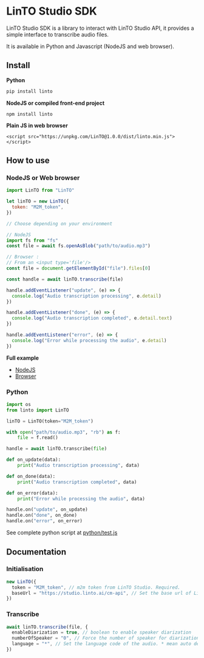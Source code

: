 # LinTO Studio SDK

LinTO Studio SDK is a library to interact with LinTO Studio API, it provides a simple interface to transcribe audio files.

It is available in Python and Javascript (NodeJS and web browser).

## Install

**Python**

```sh
pip install linto
```

**NodeJS or compiled front-end project**

```
npm install linto
```

**Plain JS in web browser**

```
<script src="https://unpkg.com/LinTO@1.0.0/dist/linto.min.js"></script>
```

## How to use

### NodeJS or Web browser

```javascript
import LinTO from "LinTO"

let linTO = new LinTO({
  token: "M2M_token",
})

// Choose depending on your environment

// NodeJS
import fs from "fs"
const file = await fs.openAsBlob("path/to/audio.mp3")

// Browser :
// From an <input type='file'/>
const file = document.getElementById("file").files[0]

const handle = await linTO.transcribe(file)

handle.addEventListener("update", (e) => {
  console.log("Audio transcription processing", e.detail)
})

handle.addEventListener("done", (e) => {
  console.log("Audio transcription completed", e.detail.text)
})

handle.addEventListener("error", (e) => {
  console.log("Error while processing the audio", e.detail)
})
```

**Full example**

- [NodeJS](javascript/test.js)
- [Browser](javascript/test.html)

### Python

```python
import os
from linto import LinTO

linTO = LinTO(token="M2M_token")

with open("path/to/audio.mp3", "rb") as f:
    file = f.read()

handle = await linTO.transcribe(file)

def on_update(data):
    print("Audio transcription processing", data)

def on_done(data):
    print("Audio transcription completed", data)

def on_error(data):
    print("Error while processing the audio", data)

handle.on("update", on_update)
handle.on("done", on_done)
handle.on("error", on_error)
```

See complete python script at [python/test.js](python/test.py)

## Documentation

### Initialisation

```javascript
new LinTO({
  token = "M2M_token", // m2m token from LinTO Studio. Required.
  baseUrl = "https://studio.linto.ai/cm-api", // Set the base url of LinTO Studio instance, default to "https://studio.linto.ai/cm-api"
})
```

### Transcribe

```javascript
await linTO.transcribe(file, {
  enableDiarization = true, // boolean to enable speaker diarization
  numberOfSpeaker = "0", // Force the number of speaker for diarization process. 0 mean auto detection.
  language = "*", // Set the language code of the audio. * mean auto detection.
})
```

